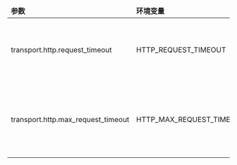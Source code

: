 <table>
    <thead>
      <tr>
          <td style="width: 25%"><b>参数</b></td><td style="width: 30%"><b>环境变量</b></td><td style="width: 15%"><b>默认值</b></td><td style="width: 30%"><b>描述</b></td>
      </tr>
    </thead>
    <tbody>
    <tr>
        <td>transport.http.request_timeout</td>
        <td>HTTP_REQUEST_TIMEOUT</td>
        <td>60000</td>
        <td>HTTP 请求处理超时（毫秒）</td>
    </tr>
    <tr>
        <td>transport.http.max_request_timeout</td>
        <td>HTTP_MAX_REQUEST_TIMEOUT</td>
        <td>300000</td>
        <td>HTTP 最大请求处理超时（毫秒）</td>
    </tr>
    </tbody>
</table>